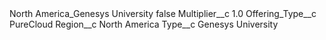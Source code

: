 <?xml version="1.0" encoding="UTF-8"?>
<CustomMetadata xmlns="http://soap.sforce.com/2006/04/metadata" xmlns:xsi="http://www.w3.org/2001/XMLSchema-instance" xmlns:xsd="http://www.w3.org/2001/XMLSchema">
    <label>North America_Genesys University</label>
    <protected>false</protected>
    <values>
        <field>Multiplier__c</field>
        <value xsi:type="xsd:double">1.0</value>
    </values>
    <values>
        <field>Offering_Type__c</field>
        <value xsi:type="xsd:string">PureCloud</value>
    </values>
    <values>
        <field>Region__c</field>
        <value xsi:type="xsd:string">North America</value>
    </values>
    <values>
        <field>Type__c</field>
        <value xsi:type="xsd:string">Genesys University</value>
    </values>
</CustomMetadata>
